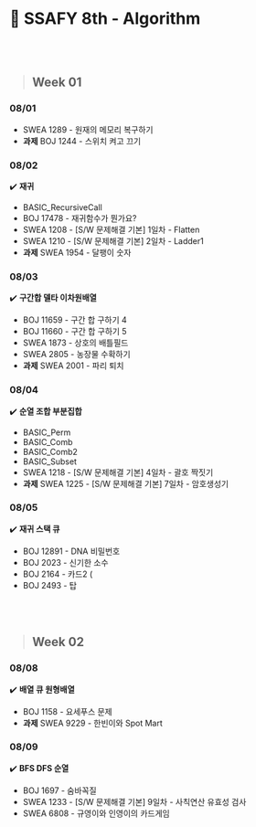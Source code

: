 # 💙 SSAFY 8th - Algorithm 
<br>
<br>

>## Week 01
### 08/01

- SWEA 1289 - 원재의 메모리 복구하기
- **과제** BOJ 1244 - 스위치 켜고 끄기


### 08/02

✔️ **재귀**
- BASIC_RecursiveCall
- BOJ 17478 - 재귀함수가 뭔가요? 
- SWEA 1208 - [S/W 문제해결 기본] 1일차 - Flatten
- SWEA 1210 - [S/W 문제해결 기본] 2일차 - Ladder1
- **과제** SWEA 1954 - 달팽이 숫자 


### 08/03
✔️ **구간합 델타 이차원배열**
- BOJ 11659 - 구간 합 구하기 4
- BOJ 11660 - 구간 합 구하기 5
- SWEA 1873 - 상호의 배틀필드
- SWEA 2805 - 농장물 수확하기 
- **과제** SWEA 2001 - 파리 퇴치

### 08/04
✔️ **순열 조합 부분집합**
- BASIC_Perm
- BASIC_Comb
- BASIC_Comb2
- BASIC_Subset
- SWEA 1218 - [S/W 문제해결 기본] 4일차 - 괄호 짝짓기
- **과제** SWEA 1225 - [S/W 문제해결 기본] 7일차 - 암호생성기

### 08/05
✔️ **재귀 스택 큐**
- BOJ 12891 - DNA 비밀번호 
- BOJ 2023 - 신기한 소수 
- BOJ 2164 - 카드2 (
- BOJ 2493 - 탑 

<br>
<br>

>## Week 02

### 08/08

✔️ **배열 큐 원형배열**
- BOJ 1158 - 요세푸스 문제 
- **과제** SWEA 9229 - 한빈이와 Spot Mart

### 08/09
✔️ **BFS DFS 순열**
- BOJ 1697 - 숨바꼭질
- SWEA 1233 - [S/W 문제해결 기본] 9일차 - 사칙연산 유효성 검사
- SWEA 6808 - 규영이와 인영이의 카드게임



